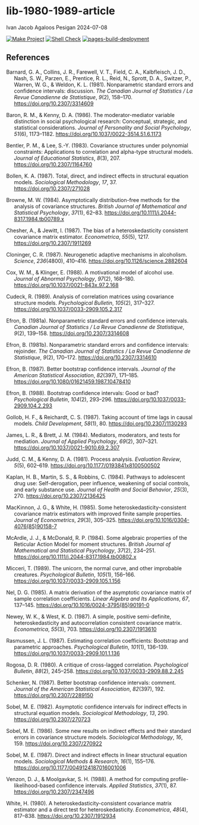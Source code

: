 lib-1980-1989-article
================
Ivan Jacob Agaloos Pesigan
2024-07-08

<!-- README.md is generated from .setup/readme/README.Rmd. Please edit that file -->
<!-- badges: start -->

[![Make
Project](https://github.com/ijapesigan/lib-1980-1989-article/actions/workflows/make.yml/badge.svg)](https://github.com/ijapesigan/lib-1980-1989-article/actions/workflows/make.yml)
[![Shell
Check](https://github.com/ijapesigan/lib-1980-1989-article/actions/workflows/shellcheck.yml/badge.svg)](https://github.com/ijapesigan/lib-1980-1989-article/actions/workflows/shellcheck.yml)
[![pages-build-deployment](https://github.com/ijapesigan/lib-1980-1989-article/actions/workflows/pages/pages-build-deployment/badge.svg)](https://github.com/ijapesigan/lib-1980-1989-article/actions/workflows/pages/pages-build-deployment)
<!-- badges: end -->

## References

<div id="refs" class="references csl-bib-body hanging-indent"
entry-spacing="0" line-spacing="2">

<div id="ref-Barnard-Collins-Farewell-etal-1981" class="csl-entry">

Barnard, G. A., Collins, J. R., Farewell, V. T., Field, C. A.,
Kalbfleisch, J. D., Nash, S. W., Parzen, E., Prentice, R. L., Reid, N.,
Sprott, D. A., Switzer, P., Warren, W. G., & Weldon, K. L. (1981).
Nonparametric standard errors and confidence intervals: discussion. *The
Canadian Journal of Statistics / La Revue Canadienne de Statistique*,
*9*(2), 158–170. <https://doi.org/10.2307/3314609>

</div>

<div id="ref-Baron-Kenny-1986" class="csl-entry">

Baron, R. M., & Kenny, D. A. (1986). The moderator-mediator variable
distinction in social psychological research: Conceptual, strategic, and
statistical considerations. *Journal of Personality and Social
Psychology*, *51*(6), 1173–1182.
<https://doi.org/10.1037/0022-3514.51.6.1173>

</div>

<div id="ref-Bentler-Lee-1983" class="csl-entry">

Bentler, P. M., & Lee, S.-Y. (1983). Covariance structures under
polynomial constraints: Applications to correlation and alpha-type
structural models. *Journal of Educational Statistics*, *8*(3), 207.
<https://doi.org/10.2307/1164760>

</div>

<div id="ref-Bollen-1987" class="csl-entry">

Bollen, K. A. (1987). Total, direct, and indirect effects in structural
equation models. *Sociological Methodology*, *17*, 37.
<https://doi.org/10.2307/271028>

</div>

<div id="ref-Browne-1984" class="csl-entry">

Browne, M. W. (1984). Asymptotically distribution-free methods for the
analysis of covariance structures. *British Journal of Mathematical and
Statistical Psychology*, *37*(1), 62–83.
<https://doi.org/10.1111/j.2044-8317.1984.tb00789.x>

</div>

<div id="ref-Chesher-Jewitt-1987" class="csl-entry">

Chesher, A., & Jewitt, I. (1987). The bias of a heteroskedasticity
consistent covariance matrix estimator. *Econometrica*, *55*(5), 1217.
<https://doi.org/10.2307/1911269>

</div>

<div id="ref-Cloninger-1987" class="csl-entry">

Cloninger, C. R. (1987). Neurogenetic adaptive mechanisms in alcoholism.
*Science*, *236*(4800), 410–416.
<https://doi.org/10.1126/science.2882604>

</div>

<div id="ref-Cox-Klinger-1988" class="csl-entry">

Cox, W. M., & Klinger, E. (1988). A motivational model of alcohol use.
*Journal of Abnormal Psychology*, *97*(2), 168–180.
<https://doi.org/10.1037/0021-843x.97.2.168>

</div>

<div id="ref-Cudeck-1989" class="csl-entry">

Cudeck, R. (1989). Analysis of correlation matrices using covariance
structure models. *Psychological Bulletin*, *105*(2), 317–327.
<https://doi.org/10.1037/0033-2909.105.2.317>

</div>

<div id="ref-Efron-1981a" class="csl-entry">

Efron, B. (1981a). Nonparametric standard errors and confidence
intervals. *Canadian Journal of Statistics / La Revue Canadienne de
Statistique*, *9*(2), 139–158. <https://doi.org/10.2307/3314608>

</div>

<div id="ref-Efron-1981b" class="csl-entry">

Efron, B. (1981b). Nonparametric standard errors and confidence
intervals: rejoinder. *The Canadian Journal of Statistics / La Revue
Canadienne de Statistique*, *9*(2), 170–172.
<https://doi.org/10.2307/3314610>

</div>

<div id="ref-Efron-1987" class="csl-entry">

Efron, B. (1987). Better bootstrap confidence intervals. *Journal of the
American Statistical Association*, *82*(397), 171–185.
<https://doi.org/10.1080/01621459.1987.10478410>

</div>

<div id="ref-Efron-1988" class="csl-entry">

Efron, B. (1988). Bootstrap confidence intervals: Good or bad?
*Psychological Bulletin*, *104*(2), 293–296.
<https://doi.org/10.1037/0033-2909.104.2.293>

</div>

<div id="ref-Gollob-Reichardt-1987" class="csl-entry">

Gollob, H. F., & Reichardt, C. S. (1987). Taking account of time lags in
causal models. *Child Development*, *58*(1), 80.
<https://doi.org/10.2307/1130293>

</div>

<div id="ref-James-Brett-1984" class="csl-entry">

James, L. R., & Brett, J. M. (1984). Mediators, moderators, and tests
for mediation. *Journal of Applied Psychology*, *69*(2), 307–321.
<https://doi.org/10.1037/0021-9010.69.2.307>

</div>

<div id="ref-Judd-Kenny-1981" class="csl-entry">

Judd, C. M., & Kenny, D. A. (1981). Process analysis. *Evaluation
Review*, *5*(5), 602–619. <https://doi.org/10.1177/0193841x8100500502>

</div>

<div id="ref-Kaplan-Martin-Robbins-1984" class="csl-entry">

Kaplan, H. B., Martin, S. S., & Robbins, C. (1984). Pathways to
adolescent drug use: Self-derogation, peer influence, weakening of
social controls, and early substance use. *Journal of Health and Social
Behavior*, *25*(3), 270. <https://doi.org/10.2307/2136425>

</div>

<div id="ref-MacKinnon-White-1985" class="csl-entry">

MacKinnon, J. G., & White, H. (1985). Some heteroskedasticity-consistent
covariance matrix estimators with improved finite sample properties.
*Journal of Econometrics*, *29*(3), 305–325.
<https://doi.org/10.1016/0304-4076(85)90158-7>

</div>

<div id="ref-McArdle-McDonald-1984" class="csl-entry">

McArdle, J. J., & McDonald, R. P. (1984). Some algebraic properties of
the Reticular Action Model for moment structures. *British Journal of
Mathematical and Statistical Psychology*, *37*(2), 234–251.
<https://doi.org/10.1111/j.2044-8317.1984.tb00802.x>

</div>

<div id="ref-Micceri-1989" class="csl-entry">

Micceri, T. (1989). The unicorn, the normal curve, and other improbable
creatures. *Psychological Bulletin*, *105*(1), 156–166.
<https://doi.org/10.1037/0033-2909.105.1.156>

</div>

<div id="ref-Nel-1985" class="csl-entry">

Nel, D. G. (1985). A matrix derivation of the asymptotic covariance
matrix of sample correlation coefficients. *Linear Algebra and Its
Applications*, *67*, 137–145.
<https://doi.org/10.1016/0024-3795(85)90191-0>

</div>

<div id="ref-Newey-West-1987" class="csl-entry">

Newey, W. K., & West, K. D. (1987). A simple, positive semi-definite,
heteroskedasticity and autocorrelation consistent covariance matrix.
*Econometrica*, *55*(3), 703. <https://doi.org/10.2307/1913610>

</div>

<div id="ref-Rasmussen-1987" class="csl-entry">

Rasmussen, J. L. (1987). Estimating correlation coefficients: Bootstrap
and parametric approaches. *Psychological Bulletin*, *101*(1), 136–139.
<https://doi.org/10.1037/0033-2909.101.1.136>

</div>

<div id="ref-Rogosa-1980" class="csl-entry">

Rogosa, D. R. (1980). A critique of cross-lagged correlation.
*Psychological Bulletin*, *88*(2), 245–258.
<https://doi.org/10.1037/0033-2909.88.2.245>

</div>

<div id="ref-Schenker-1987" class="csl-entry">

Schenker, N. (1987). Better bootstrap confidence intervals: comment.
*Journal of the American Statistical Association*, *82*(397), 192.
<https://doi.org/10.2307/2289150>

</div>

<div id="ref-Sobel-1982" class="csl-entry">

Sobel, M. E. (1982). Asymptotic confidence intervals for indirect
effects in structural equation models. *Sociological Methodology*, *13*,
290. <https://doi.org/10.2307/270723>

</div>

<div id="ref-Sobel-1986" class="csl-entry">

Sobel, M. E. (1986). Some new results on indirect effects and their
standard errors in covariance structure models. *Sociological
Methodology*, *16*, 159. <https://doi.org/10.2307/270922>

</div>

<div id="ref-Sobel-1987" class="csl-entry">

Sobel, M. E. (1987). Direct and indirect effects in linear structural
equation models. *Sociological Methods & Research*, *16*(1), 155–176.
<https://doi.org/10.1177/0049124187016001006>

</div>

<div id="ref-Venzon-Moolgavkar-1988" class="csl-entry">

Venzon, D. J., & Moolgavkar, S. H. (1988). A method for computing
profile-likelihood-based confidence intervals. *Applied Statistics*,
*37*(1), 87. <https://doi.org/10.2307/2347496>

</div>

<div id="ref-White-1980" class="csl-entry">

White, H. (1980). A heteroskedasticity-consistent covariance matrix
estimator and a direct test for heteroskedasticity. *Econometrica*,
*48*(4), 817–838. <https://doi.org/10.2307/1912934>

</div>

</div>
